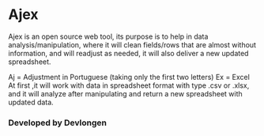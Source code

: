 # Ajex

Ajex is an open source web tool, its purpose is to help in data analysis/manipulation, where it will clean fields/rows that are almost without information, and will readjust as needed, it will also deliver a new updated spreadsheet. 
<p></p>
Aj = Adjustment in Portuguese (taking only the first two letters) Ex = Excel At first
,it will work with data in spreadsheet format with type .csv or .xlsx, and it will analyze after manipulating and return a new spreadsheet with updated data. 

### Developed by Devlongen

#
